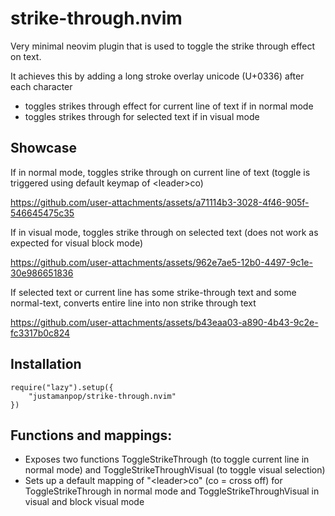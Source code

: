 # strike-through.nvim

Very minimal neovim plugin that is used to toggle the strike through effect on text.

It achieves this by adding a long stroke overlay unicode (U+0336) after each character

- toggles strikes through effect for current line of text if in normal mode
- toggles strikes through for selected text if in visual mode

## Showcase

If in normal mode, toggles strike through on current line of text (toggle is triggered using default keymap of \<leader\>co)

https://github.com/user-attachments/assets/a71114b3-3028-4f46-905f-546645475c35


If in visual mode, toggles strike through on selected text (does not work as expected for visual block mode)


https://github.com/user-attachments/assets/962e7ae5-12b0-4497-9c1e-30e986651836




If selected text or current line has some strike-through text and some normal-text, converts entire line into non strike through text


https://github.com/user-attachments/assets/b43eaa03-a890-4b43-9c2e-fc3317b0c824


## Installation

```
require("lazy").setup({
    "justamanpop/strike-through.nvim"
})
```

## Functions and mappings:

- Exposes two functions ToggleStrikeThrough (to toggle current line in normal mode) and ToggleStrikeThroughVisual (to toggle visual selection)
- Sets up a default mapping of "\<leader\>co" (co =  cross off) for ToggleStrikeThrough in normal mode and ToggleStrikeThroughVisual in visual and block visual mode
